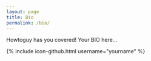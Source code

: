 ```yaml
---
layout: page
title: Bio
permalink: /bio/
---
```


Howtoguy has you covered! Your BIO here...

{% include icon-github.html username="yourname" %}